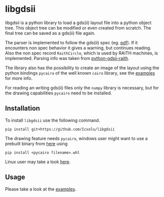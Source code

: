 # libgdsii

libgdsii is a python library to load a gds(ii) layout file into a python object tree. This object tree can be modified or even created from scratch. The final tree can be saved as a gds(ii) file again.

The parser is implemented to follow the gds(ii) spec (eg. [pdf](http://bitsavers.informatik.uni-stuttgart.de/pdf/calma/GDS_II_Stream_Format_Manual_6.0_Feb87.pdf)). If it encounters non spec behavior it gives a warning, but continues reading. Also the non spec record ``RaithCircle``, which is used by RAITH machines, is implemented. Parsing info was taken from [python-gdsii-raith](https://github.com/cdoolin/python-gdsii-raith).

The library also has the possibility to create an image of the layout using the python bindings ``pycairo`` of the well known ``cairo`` library, see the [examples](./examples) for more info.

For reading an writing gds(ii) files only the ``numpy`` library is necessary, but for the drawing capabilities ``pycairo`` need to be installed.

## Installation
To install ``libgdsii`` use the following command.

```
pip install git+https://github.com/Icxolu/libgdsii
````

The drawing feature needs ``pycairo``, windows user might want to use a prebuilt binary from [here](https://www.lfd.uci.edu/~gohlke/pythonlibs/#pycairo) using
```
pip install <pycairo filename>.whl
```

Linux user may take a look [here](https://pycairo.readthedocs.io/en/latest/getting_started.html).

## Usage
Please take a look at the [examples](./examples).

